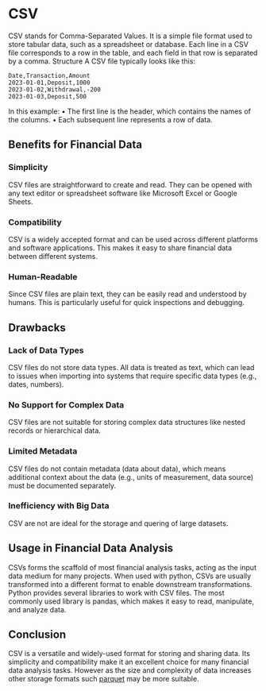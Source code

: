# CSV 

CSV stands for Comma-Separated Values. It is a simple file format used to store tabular data, such as a spreadsheet or database. Each line in a CSV file corresponds to a row in the table, and each field in that row is separated by a comma.
Structure
A CSV file typically looks like this:

```
Date,Transaction,Amount
2023-01-01,Deposit,1000
2023-01-02,Withdrawal,-200
2023-01-03,Deposit,500

```

In this example:
•   The first line is the header, which contains the names of the columns.
•   Each subsequent line represents a row of data.

## Benefits for Financial Data
### Simplicity
CSV files are straightforward to create and read. They can be opened with any text editor or spreadsheet software like Microsoft Excel or Google Sheets.

### Compatibility
CSV is a widely accepted format and can be used across different platforms and software applications. This makes it easy to share financial data between different systems.

### Human-Readable
Since CSV files are plain text, they can be easily read and understood by humans. This is particularly useful for quick inspections and debugging.

## Drawbacks
### Lack of Data Types
CSV files do not store data types. All data is treated as text, which can lead to issues when importing into systems that require specific data types (e.g., dates, numbers).
### No Support for Complex Data
CSV files are not suitable for storing complex data structures like nested records or hierarchical data.

### Limited Metadata
CSV files do not contain metadata (data about data), which means additional context about the data (e.g., units of measurement, data source) must be documented separately.

### Inefficiency with Big Data
CSV are not are ideal for the storage and quering of large datasets.

## Usage in Financial Data Analysis

CSVs forms the scaffold of most financial analysis tasks, acting as the input data medium for many projects. When used with python, CSVs are usually transformed into a different format to enable downstream transformations. Python provides several libraries to work with CSV files. The most commonly used library is pandas, which makes it easy to read, manipulate, and analyze data.


## Conclusion
CSV is a versatile and widely-used format for storing and sharing data. Its simplicity and compatibility make it an excellent choice for many financial data analysis tasks. However as the size and complexity of data increases other storage formats such [parquet](Parquet.md) may be more suitable.









